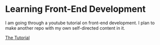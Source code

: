 # Learning Front-End Development

I am going through a youtube tutorial on front-end development. I plan to make another repo with my own self-directed content in it. 

[The Tutorial](https://www.youtube.com/playlist?list=PLoYCgNOIyGAB_8_iq1cL8MVeun7cB6eNc)